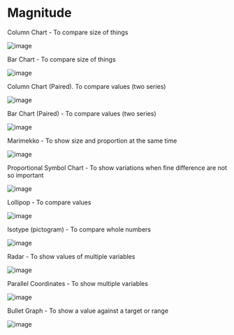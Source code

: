 # Magnitude

Column Chart - To compare size of things

![image](https://github.com/avatorl/Deneb-Vega-Templates/assets/59934292/68e3087f-f6dc-4ac4-a795-6e69da20b165)

Bar Chart - To compare size of things

![image](https://github.com/avatorl/Deneb-Vega-Templates/assets/59934292/466a224e-4167-4497-b980-570bd1f30006)

Column Chart (Paired). To compare values (two series)

![image](https://github.com/avatorl/Deneb-Vega-Templates/assets/59934292/8d7a1aeb-ce33-4508-91c8-687146a36015)

Bar Chart (Paired) - To compare values (two series)

![image](https://github.com/avatorl/Deneb-Vega-Templates/assets/59934292/4545ba61-bda4-43a2-b933-4cfeee5bd763)

Marimekko - To show size and proportion at the same time

![image](https://github.com/avatorl/Deneb-Vega-Templates/assets/59934292/43ce7d55-62aa-4bb9-872a-b0c2934eac66)

Proportional Symbol Chart - To show variations when fine difference are not so important

![image](https://github.com/avatorl/Deneb-Vega-Templates/assets/59934292/c012f7db-71ee-4abc-852d-ecf52309cf6e)

Lollipop - To compare values

![image](https://github.com/avatorl/Deneb-Vega-Templates/assets/59934292/6528cce3-7de6-42b5-b8c4-d32094ffc232)

Isotype (pictogram) - To compare whole numbers

![image](https://github.com/avatorl/Deneb-Vega-Templates/assets/59934292/3ca94e1b-3ecb-4bef-9ad7-ea1bfdf43026)

Radar - To show values of multiple variables

![image](https://github.com/avatorl/Deneb-Vega-Templates/assets/59934292/d2a611cb-5841-4e4d-9514-b92bf3b403c9)

Parallel Coordinates - To show multiple variables

![image](https://github.com/avatorl/Deneb-Vega-Templates/assets/59934292/f346001c-ba56-4de6-aa79-fcdf5f86b54e)

Bullet Graph - To show a value against a target or range

![image](https://github.com/avatorl/Deneb-Vega-Templates/assets/59934292/cf3e08e8-e539-496f-b9de-fd5fd29f3b87)




